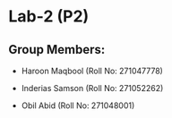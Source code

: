 # Lab-2 (P2)

## Group Members:

  - Haroon Maqbool (Roll No: 271047778)

  - Inderias Samson (Roll No: 271052262)

  - Obil Abid (Roll No: 271048001)

